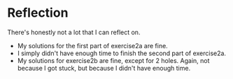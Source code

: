 # Reflection

There's honestly not a lot that I can reflect on.

* My solutions for the first part of exercise2a are fine.
* I simply didn't have enough time to finish the second part of exercise2a.
* My solutions for exercise2b are fine, except for 2 holes. Again, not because I got stuck, but
because I didn't have enough time.
